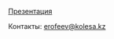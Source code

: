 [Презентация](https://docs.google.com/presentation/d/e/2PACX-1vQ32fipIGbNcLAD2SDncBExAQuToiGV_3OnfI6n-KvJdDrqBwa5uy1g27DJdDFHqTsBX2qp2pabHP7t/pub?start=false&loop=false&delayms=3000)

Контакты: erofeev@kolesa.kz
